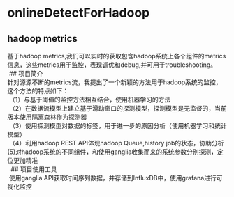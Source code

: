 # onlineDetectForHadoop
  ## hadoop metrics<br>
  基于hadoop metrics,我们可以实时的获取包含hadoop系统上各个组件的metrics信息，这些metrics用于监控，表现调优和debug,并可用于troubleshooting。<br>
  ## 项目简介 <br>
  针对源源不断的metrics流，我提出了一个新颖的方法用于hadoop系统的监控，这个方法的特点如下：<br>
  （1）与基于阈值的监控方法相互结合，使用机器学习的方法<br>
  （2）在数据流模型上建立基于滑动窗口的探测模型，探测模型是无监督的，当前版本使用隔离森林作为探测器<br>
  （3）使用探测模型对数据的标签，用于进一步的原因分析（使用机器学习和统计模型）<br>
  （4）利用hadoop REST API体现hadoop Queue,history job的状态，协助分析<br>
   (5)对hadoop系统的不同组件，和使用ganglia收集而来的系统参数分别探测，定位更加精准<br>
   ## 项目使用工具 <br>
  使用ganglia API获取时间序列数据，并存储到InfluxDB中，使用grafana进行可视化监控


